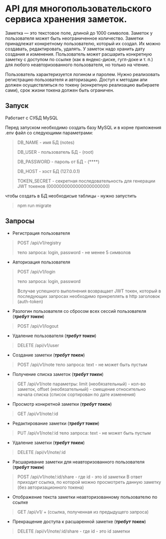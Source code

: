 # API для многопользовательского сервиса хранения заметок.

Заметка — это текстовое поле, длиной до 1000 символов. Заметок у пользователя может быть неограниченное количество. Заметки принадлежат конкретному пользователю, который их создал. Их можно создавать, редактировать, удалять. У заметок надо хранить дату создания и изменения. Пользователь может расшарить конкретную заметку с доступом по ссылке (как в яндекс-диске, гугл-доке и т. п.) для любого неавторизованного пользователя, но только на чтение.

Пользователь характеризуется логином и паролем. Нужно реализовать регистрацию пользователя и авторизацию. Доступ к методам апи должен осуществляться по токену (конкретную реализацию выбираете сами), срок жизни токена должен быть ограничен.

## Запуск

Работает с СУБД MySQL

Перед запуском необходимо создать базу MySQL и в корне приложения .env файл со следующими параметрами:

>DB_NAME - имя БД (notes)
> 
>DB_USER - пользователь БД - (root)
> 
>DB_PASSWORD - пароль от БД - (****)
> 
>DB_HOST - хост БД (127.0.0.1)
> 
>TOKEN_SECRET - секретная последовательность для генерации JWT токенов (0000000000000000000000)

чтобы создать в БД необходисые таблицы - нужно запустить 

>npm run migrate

## Запросы

- Регистрация пользователя

>POST /api/v1/registry
> 
> тело запроса: login, password - не менее 5 символов

- Авторизация пользователя

>POST /api/v1/login
> 
> тело запроса: login, password
> 
> Вслучае успешного выполнения возвращает JWT токен, который в последующих запросах 
> необходимо прикреплять в 
> http заголовок (auth-token)

- Разлогин пользователя со сбросом всех сессий пользователя (***требут токен***)

>POST /api/v1/logout

- Удаление пользователя (***требут токен***)

>DELETE /api/v1/user
> 

- Создание заметки (***требут токен***)
> POST /api/v1/note
> тело запроса: text - не может быть пустым

- Получение списка заметок (***требут токен***)
> GET /api/v1/note
> параметры:
> limit (необязательный) - кол-во заметок, 
> offset (необязательный) - смещение относительно начала списка (список сортирован по дате изменения)

- Просмотр конкретной заметки (***требут токен***)
>GET /api/v1/note/:id
> 
- Редактирование заметки (***требут токен***)
> PUT /api/v1/note/:id
> тело запроса: text - не может быть пустым

- Удаление заметки (***требут токен***)
> DELETE /api/v1/note/:id

- Расшаривание заметки для неавторизованного пользователя (***требут токен***)
> POST /api/v1/note/:id/share - где id - это id заметки
> В ответ приходит ссылка, по которой можно просмотреть данную заметку (без авторизационного токена)

- Отображение текста заметки неавторизованному пользователю по ссылке
> GET /api/v1/ + (ссылка, полученная из предыдущего запроса)

- Прекращение доступа к расшаренной заметке (***требут токен***)
> DELETE /api/v1/note/:id/share - где id - это id заметки